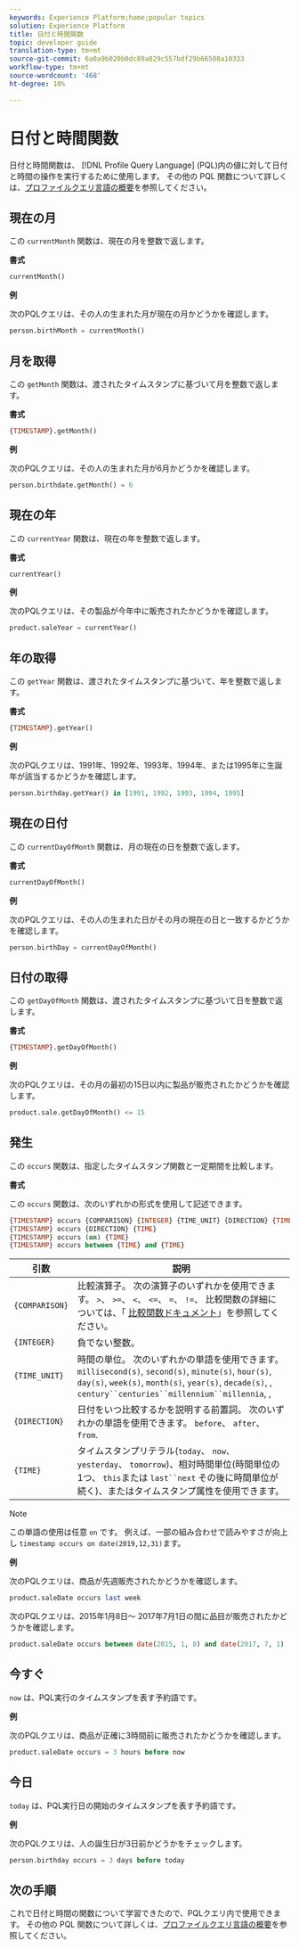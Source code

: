 ```yaml
---
keywords: Experience Platform;home;popular topics
solution: Experience Platform
title: 日付と時間関数
topic: developer guide
translation-type: tm+mt
source-git-commit: 6a0a9b020b0dc89a829c557bdf29b66508a10333
workflow-type: tm+mt
source-wordcount: '468'
ht-degree: 10%

---
```



# 日付と時間関数

日付と時間関数は、 [!DNL Profile Query Language] (PQL)内の値に対して日付と時間の操作を実行するために使用します。 その他の PQL 関数について詳しくは、[プロファイルクエリ言語の概要](./overview.md)を参照してください。

## 現在の月

この `currentMonth` 関数は、現在の月を整数で返します。

**書式**

```sql
currentMonth()
```

**例**

次のPQLクエリは、その人の生まれた月が現在の月かどうかを確認します。

```sql
person.birthMonth = currentMonth()
```

## 月を取得

この `getMonth` 関数は、渡されたタイムスタンプに基づいて月を整数で返します。

**書式**

```sql
{TIMESTAMP}.getMonth()
```

**例**

次のPQLクエリは、その人の生まれた月が6月かどうかを確認します。

```sql
person.birthdate.getMonth() = 6
```

## 現在の年

この `currentYear` 関数は、現在の年を整数で返します。

**書式**

```sql
currentYear()
```

**例**

次のPQLクエリは、その製品が今年中に販売されたかどうかを確認します。

```sql
product.saleYear = currentYear()
```

## 年の取得

この `getYear` 関数は、渡されたタイムスタンプに基づいて、年を整数で返します。

**書式**

```sql
{TIMESTAMP}.getYear()
```

**例**

次のPQLクエリは、1991年、1992年、1993年、1994年、または1995年に生誕年が該当するかどうかを確認します。

```sql
person.birthday.getYear() in [1991, 1992, 1993, 1994, 1995]
```

## 現在の日付

この `currentDayOfMonth` 関数は、月の現在の日を整数で返します。

**書式**

```sql
currentDayOfMonth()
```

**例**

次のPQLクエリは、その人の生まれた日がその月の現在の日と一致するかどうかを確認します。

```sql
person.birthDay = currentDayOfMonth()
```

## 日付の取得

この `getDayOfMonth` 関数は、渡されたタイムスタンプに基づいて日を整数で返します。

**書式**

```sql
{TIMESTAMP}.getDayOfMonth()
```

**例**

次のPQLクエリは、その月の最初の15日以内に製品が販売されたかどうかを確認します。

```sql
product.sale.getDayOfMonth() <= 15
```

## 発生

この `occurs` 関数は、指定したタイムスタンプ関数と一定期間を比較します。

**書式**

この `occurs` 関数は、次のいずれかの形式を使用して記述できます。

```sql
{TIMESTAMP} occurs {COMPARISON} {INTEGER} {TIME_UNIT} {DIRECTION} {TIME}
{TIMESTAMP} occurs {DIRECTION} {TIME}
{TIMESTAMP} occurs (on) {TIME}
{TIMESTAMP} occurs between {TIME} and {TIME}
```

| 引数 | 説明 |
| --------- | ----------- |
| `{COMPARISON}` | 比較演算子。 次の演算子のいずれかを使用できます。 `>`、 `>=`、 `<`、 `<=`、 `=`、 `!=`、 比較関数の詳細については、「 [比較関数ドキュメント](./comparison-functions.md)」を参照してください。 |
| `{INTEGER}` | 負でない整数。 |
| `{TIME_UNIT}` | 時間の単位。 次のいずれかの単語を使用できます。 `millisecond(s)`, `second(s)`, `minute(s)`, `hour(s)`, `day(s)`, `week(s)`, `month(s)`, `year(s)`, `decade(s)`, , `century``centuries``millennium``millennia`, , |
| `{DIRECTION}` | 日付をいつ比較するかを説明する前置詞。 次のいずれかの単語を使用できます。 `before`、 `after`、 `from`. |
| `{TIME}` | タイムスタンプリテラル(`today`、 `now`、 `yesterday`、 `tomorrow`)、相対時間単位(時間単位の1つ、 `this`または `last``next` その後に時間単位が続く)、またはタイムスタンプ属性を使用できます。 |

>[!NOTE]
>
>この単語の使用は任意 `on` です。 例えば、一部の組み合わせで読みやすさが向上し `timestamp occurs on date(2019,12,31)`ます。

**例**

次のPQLクエリは、商品が先週販売されたかどうかを確認します。

```sql
product.saleDate occurs last week
```

次のPQLクエリは、2015年1月8日～ 2017年7月1日の間に品目が販売されたかどうかを確認します。

```sql
product.saleDate occurs between date(2015, 1, 8) and date(2017, 7, 1)
```

## 今すぐ

`now` は、PQL実行のタイムスタンプを表す予約語です。

**例**

次のPQLクエリは、商品が正確に3時間前に販売されたかどうかを確認します。

```sql
product.saleDate occurs = 3 hours before now
```

## 今日

`today` は、PQL実行日の開始のタイムスタンプを表す予約語です。

**例**

次のPQLクエリは、人の誕生日が3日前かどうかをチェックします。

```sql
person.birthday occurs = 3 days before today
```

## 次の手順

これで日付と時間の関数について学習できたので、PQLクエリ内で使用できます。 その他の PQL 関数について詳しくは、[プロファイルクエリ言語の概要](./overview.md)を参照してください。

